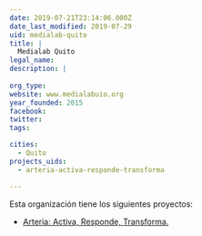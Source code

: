 ```yaml
---
date: 2019-07-21T23:14:06.000Z
date_last_modified: 2019-07-29
uid: medialab-quito
title: |
  Medialab Quito
legal_name: 
description: |
  
org_type: 
website: www.medialabuio.org
year_founded: 2015
facebook: 
twitter: 
tags:

cities: 
  - Quito
projects_uids:
  - arteria-activa-responde-transforma

---
```


Esta organización tiene los siguientes proyectos:

- [Arteria: Activa, Responde, Transforma.](/proyectos/arteria-activa-responde-transforma)

